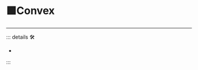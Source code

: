 # 🟩<ekos>Convex</ekos>

---

<!-- =================================================== -->
<!-- =================================================== -->
<!-- =================================================== -->
<!-- =================================================== -->
<!-- =================================================== -->
::: details 🛠

-

:::

